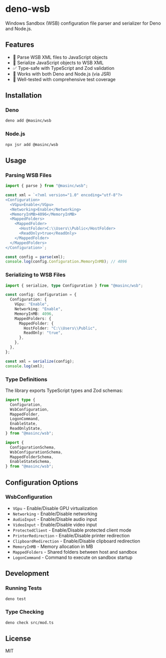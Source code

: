 # deno-wsb

Windows Sandbox (WSB) configuration file parser and serializer for Deno and Node.js.

## Features

- 🔄 Parse WSB XML files to JavaScript objects
- 📝 Serialize JavaScript objects to WSB XML
- ✅ Type-safe with TypeScript and Zod validation
- 🚀 Works with both Deno and Node.js (via JSR)
- 🧪 Well-tested with comprehensive test coverage

## Installation

### Deno

```bash
deno add @masinc/wsb
```

### Node.js

```bash
npx jsr add @masinc/wsb
```

## Usage

### Parsing WSB Files

```typescript
import { parse } from "@masinc/wsb";

const xml = `<?xml version="1.0" encoding="utf-8"?>
<Configuration>
  <VGpu>Enable</VGpu>
  <Networking>Enable</Networking>
  <MemoryInMB>4096</MemoryInMB>
  <MappedFolders>
    <MappedFolder>
      <HostFolder>C:\\Users\\Public</HostFolder>
      <ReadOnly>true</ReadOnly>
    </MappedFolder>
  </MappedFolders>
</Configuration>`;

const config = parse(xml);
console.log(config.Configuration.MemoryInMB); // 4096
```

### Serializing to WSB Files

```typescript
import { serialize, type Configuration } from "@masinc/wsb";

const config: Configuration = {
  Configuration: {
    VGpu: "Enable",
    Networking: "Enable",
    MemoryInMB: 4096,
    MappedFolders: {
      MappedFolder: {
        HostFolder: "C:\\Users\\Public",
        ReadOnly: "true",
      },
    },
  },
};

const xml = serialize(config);
console.log(xml);
```

### Type Definitions

The library exports TypeScript types and Zod schemas:

```typescript
import type {
  Configuration,
  WsbConfiguration,
  MappedFolder,
  LogonCommand,
  EnableState,
  ReadOnlyState,
} from "@masinc/wsb";

import {
  ConfigurationSchema,
  WsbConfigurationSchema,
  MappedFolderSchema,
  EnableStateSchema,
} from "@masinc/wsb";
```

## Configuration Options

### WsbConfiguration

- `VGpu` - Enable/Disable GPU virtualization
- `Networking` - Enable/Disable networking
- `AudioInput` - Enable/Disable audio input
- `VideoInput` - Enable/Disable video input
- `ProtectedClient` - Enable/Disable protected client mode
- `PrinterRedirection` - Enable/Disable printer redirection
- `ClipboardRedirection` - Enable/Disable clipboard redirection
- `MemoryInMB` - Memory allocation in MB
- `MappedFolders` - Shared folders between host and sandbox
- `LogonCommand` - Command to execute on sandbox startup

## Development

### Running Tests

```bash
deno test
```

### Type Checking

```bash
deno check src/mod.ts
```

## License

MIT
